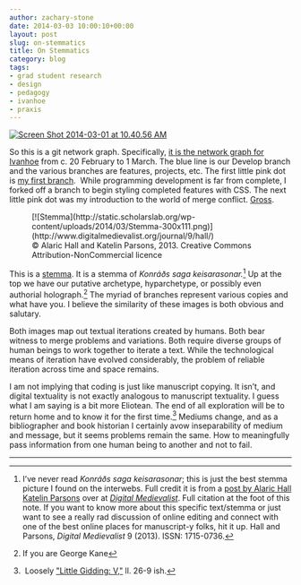 ```yaml
---
author: zachary-stone
date: 2014-03-03 10:00:10+00:00
layout: post
slug: on-stemmatics
title: On Stemmatics
category: blog
tags:
- grad student research
- design
- pedagogy
- ivanhoe
- praxis
---
```


[![Screen Shot 2014-03-01 at 10.40.56 AM](http://static.scholarslab.org/wp-content/uploads/2014/03/Screen-Shot-2014-03-01-at-10.40.56-AM-300x87.png)](http://static.scholarslab.org/wp-content/uploads/2014/03/Screen-Shot-2014-03-01-at-10.40.56-AM.png)

So this is a git network graph. Specifically, [it is the network graph for Ivanhoe](https://github.com/scholarslab/ivanhoe/network) from c. 20 February to 1 March. The blue line is our Develop branch and the various branches are features, projects, etc. The first little pink dot is [my first branch](https://github.com/scholarslab/ivanhoe/tree/feature/zachcss).  While programming development is far from complete, I forked off a branch to begin styling completed features with CSS. The next little pink dot was my introduction to the world of merge conflict. [Gross](https://github.com/scholarslab/ivanhoe/commit/732aae83d3b67a182daad60a357ef9e927ea61dc).

<figure>
  [![Stemma](http://static.scholarslab.org/wp-content/uploads/2014/03/Stemma-300x111.png)](http://www.digitalmedievalist.org/journal/9/hall/)
  <figcaption>
 © Alaric Hall and Katelin Parsons, 2013. Creative Commons Attribution-NonCommercial licence
</figcaption>

</figure>

This is a [stemma](http://en.wikipedia.org/wiki/Textual_criticism#Stemmatics). It is a stemma of _Konráðs saga keisarasonar._[^1] Up at the top we have our putative archetype, hyparchetype, or possibly even authorial holograph.[^2] The myriad of branches represent various copies and what have you. I believe the similarity of these images is both obvious and salutary.

Both images map out textual iterations created by humans. Both bear witness to merge problems and variations. Both require diverse groups of human beings to work together to iterate a text. While the technological means of iteration have evolved considerably, the problem of reliable iteration across time and space remains.

I am not implying that coding is just like manuscript copying. It isn’t, and digital textuality is not exactly analogous to manuscript textuality. I guess what I am saying is a bit more Eliotean. The end of all exploration will be to return home and to know it for the first time.[^3] Mediums change, and as a bibliographer and book historian I certainly avow inseparability of medium and message, but it seems problems remain the same. How to meaningfully pass information from one human being to another and not to fail.







* * *







[^1]: I’ve never read _Konráðs saga keisarasonar_; this is just the best stemma picture I found on the interwebs. Full credit it is from a [post by Alaric Hall Katelin Parsons](http://www.digitalmedievalist.org/journal/9/hall/) over at [_Digital Medievalist_](http://www.digitalmedievalist.org). Full citation at the foot of this note. If you want to know more about this specific text/stemma or just want to see a really rad discussion of online editing and connect with one of the best online places for manuscript-y folks, hit it up. Hall and Parsons, _Digital Medievalist_ 9 (2013). ISSN: 1715-0736.








[^2]: If you are George Kane








[^3]: Loosely ["Little Gidding: V,"](http://www.columbia.edu/itc/history/winter/w3206/edit/tseliotlittlegidding.html) ll. 26-9 ish.
